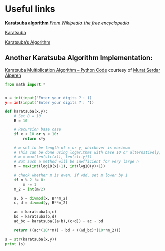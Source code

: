 # Useful links

[**Karatsuba algorithm** _From Wikipedia, the free encyclopedia_](https://en.wikipedia.org/wiki/Karatsuba_algorithm)

[Karatsuba](https://www.coursera.org/learn/algorithms-divide-conquer/discussions/weeks/1/threads/u0erE0bpEee28BJbhmSN2A)

[Karatsuba’s Algorithm](https://courses.csail.mit.edu/6.006/spring11/exams/notes3-karatsuba)

## Another Karatsuba Algorithm Implementation:

[Karatsuba Multiplication Algorithm – Python Code](https://pythonandr.com/2015/10/13/karatsuba-multiplication-algorithm-python-code/)
courtesy of [Murat Serdar Alperen](https://repl.it/repls/IntentionalConfusedScarab)

```python
from math import *


x = int(input('Enter your digits ? : ))
y = int(input('Enter your digits ? : '))

def karatsuba(x,y):
    # Set B = 10
    B = 10

    # Recursion base case
    if x < 10 or y < 10:
        return x*y

    # m set to be length of x or y, whichever is maximum
    # This can be done using logarithms with base 10 or alternatively,
    # m = max(len(str(x)), len(str(y)))
    # But such a method will be inefficient for very large n
    m = max(int(log10(x)+1), int(log10(y)+1))

    # check whether m is even. If odd, set m lower by 1
    if m % 2 != 0:
        m -= 1
    m_2 = int(m/2)

    a, b = divmod(x, B**m_2)
    c, d = divmod(y, B**m_2)

    ac = karatsuba(a,c)
    bd = karatsuba(b,d)
    ad_bc = karatsuba((a+b),(c+d)) - ac - bd

    return ((ac*(10**m)) + bd + ((ad_bc)*(10**m_2)))

s = str(karatsuba(x,y))
print (s)
```

